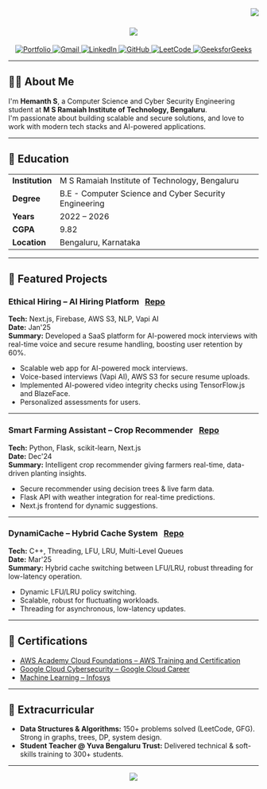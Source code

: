 <img align="right" src="https://visitor-badge.laobi.icu/badge?page_id=zennyMe17.zennyMe17" />

<h1 align="center">
  <img src="https://readme-typing-svg.herokuapp.com/?font=Righteous&size=35&center=true&vCenter=true&width=500&height=70&duration=4000&lines=Hi+There!+👋;+I'm+Hemanth+S!;" />
</h1>

<div align="center">
  <a href="https://hemanth-ashy.vercel.app/" target="_blank">
    <img src="https://img.shields.io/badge/Portfolio-%23000000.svg?style=for-the-badge&logo=vercel&logoColor=white" alt="Portfolio" />
  </a>
  <a href="mailto:gowda.hemanth.1718@gmail.com">
    <img src="https://img.shields.io/badge/Email-%23D14836.svg?style=for-the-badge&logo=gmail&logoColor=white" alt="Gmail" />
  </a>
  <a href="https://www.linkedin.com/in/hemanth-s-b239b02b3/" target="_blank">
    <img src="https://img.shields.io/badge/LinkedIn-%230077B5.svg?style=for-the-badge&logo=linkedin&logoColor=white" alt="LinkedIn" />
  </a>
  <a href="https://github.com/zennyMe17" target="_blank">
    <img src="https://img.shields.io/badge/GitHub-%2312100E.svg?style=for-the-badge&logo=github&logoColor=white" alt="GitHub" />
  </a>
  <a href="https://leetcode.com/u/Hemanth-S/" target="_blank">
    <img src="https://img.shields.io/badge/LeetCode-%23FFA116.svg?style=for-the-badge&logo=leetcode&logoColor=white" alt="LeetCode" />
  </a>
  <a href="https://www.geeksforgeeks.org/user/gowdahema6afm/" target="_blank">
    <img src="https://img.shields.io/badge/GeeksforGeeks-%2300C853.svg?style=for-the-badge&logo=geeksforgeeks&logoColor=white" alt="GeeksforGeeks" />
  </a>
</div>

---

## 👨‍💻 About Me

I'm **Hemanth S**, a Computer Science and Cyber Security Engineering student at **M S Ramaiah Institute of Technology, Bengaluru**.  
I'm passionate about building scalable and secure solutions, and love to work with modern tech stacks and AI-powered applications.

---

## 🏫 Education

<table>
  <tr>
    <td><b>Institution</b></td>
    <td>M S Ramaiah Institute of Technology, Bengaluru</td>
  </tr>
  <tr>
    <td><b>Degree</b></td>
    <td>B.E - Computer Science and Cyber Security Engineering</td>
  </tr>
  <tr>
    <td><b>Years</b></td>
    <td>2022 – 2026</td>
  </tr>
  <tr>
    <td><b>CGPA</b></td>
    <td>9.82</td>
  </tr>
  <tr>
    <td><b>Location</b></td>
    <td>Bengaluru, Karnataka</td>
  </tr>
</table>

---

## 🚀 Featured Projects

### Ethical Hiring – AI Hiring Platform &nbsp; [Repo](https://github.com/zennyMe17/ethicra)

**Tech:** Next.js, Firebase, AWS S3, NLP, Vapi AI  
**Date:** Jan'25  
**Summary:** Developed a SaaS platform for AI-powered mock interviews with real-time voice and secure resume handling, boosting user retention by 60%.

- Scalable web app for AI-powered mock interviews.
- Voice-based interviews (Vapi AI), AWS S3 for secure resume uploads.
- Implemented AI-powered video integrity checks using TensorFlow.js and BlazeFace.
- Personalized assessments for users.

---

### Smart Farming Assistant – Crop Recommender &nbsp; [Repo](https://github.com/zennyMe17/smart_farming_assistant)

**Tech:** Python, Flask, scikit-learn, Next.js  
**Date:** Dec'24  
**Summary:** Intelligent crop recommender giving farmers real-time, data-driven planting insights.

- Secure recommender using decision trees & live farm data.
- Flask API with weather integration for real-time predictions.
- Next.js frontend for dynamic suggestions.

---

### DynamiCache – Hybrid Cache System &nbsp; [Repo](https://github.com/zennyMe17/HybridCacheSystem)

**Tech:** C++, Threading, LFU, LRU, Multi-Level Queues  
**Date:** Mar'25  
**Summary:** Hybrid cache switching between LFU/LRU, robust threading for low-latency operation.

- Dynamic LFU/LRU policy switching.
- Scalable, robust for fluctuating workloads.
- Threading for asynchronous, low-latency updates.

---

## 🏅 Certifications

<ul>
  <li><a href="https://www.credly.com/badges/2cee8d9a-6565-414a-b799-98f748ef1a19/public_url" target="_blank">AWS Academy Cloud Foundations – AWS Training and Certification</a></li>
  <li><a href="https://drive.google.com/file/d/1ad_3rbYSuOX22FoJTefboQBiPHNPZ0n6/view?usp=drive_link" target="_blank">Google Cloud Cybersecurity – Google Cloud Career</a></li>
  <li><a href="https://drive.google.com/file/d/1ijurfIyv7gQuAcUslkF7hohdvWwUbnYP/view?usp=drive_link" target="_blank">Machine Learning – Infosys</a></li>
</ul>

---

## 🌟 Extracurricular

- **Data Structures & Algorithms:** 150+ problems solved (LeetCode, GFG). Strong in graphs, trees, DP, system design.
- **Student Teacher @ Yuva Bengaluru Trust:** Delivered technical & soft-skills training to 300+ students.

---

<div align="center">
  <a href="https://hemanth-ashy.vercel.app/" target="_blank">
    <img src="https://readme-typing-svg.herokuapp.com/?font=Righteous&size=35&center=true&vCenter=true&width=500&height=70&duration=4000&lines=Thanks!+🙏;+Visit+Again!;" />
  </a>
</div>
